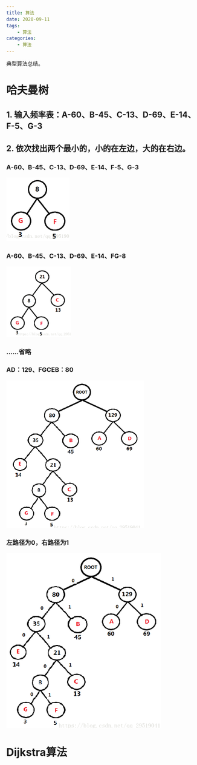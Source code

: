 ```yaml
---
title: 算法
date: 2020-09-11
tags: 
	- 算法
categories:
	- 算法
---
```


典型算法总结。

<!--more-->

# 哈夫曼树

## 1. 输入频率表：A-60、B-45、C-13、D-69、E-14、F-5、G-3

## 2. 依次找出两个最小的，小的在左边，大的在右边。

### 	A-60、B-45、C-13、D-69、E-14、F-5、G-3

![image-20200911160739925](../images/%E7%AE%97%E6%B3%95/image-20200911160739925.png)

### 	A-60、B-45、C-13、D-69、E-14、FG-8

![image-20200911160856599](../images/%E7%AE%97%E6%B3%95/image-20200911160856599.png)

### 	......省略

### 	AD：129、FGCEB：80

![image-20200911161304549](../images/%E7%AE%97%E6%B3%95/image-20200911161304549.png)

### 	左路径为0，右路径为1

![image-20200911161551630](../images/%E7%AE%97%E6%B3%95/image-20200911161551630.png)

# Dijkstra算法